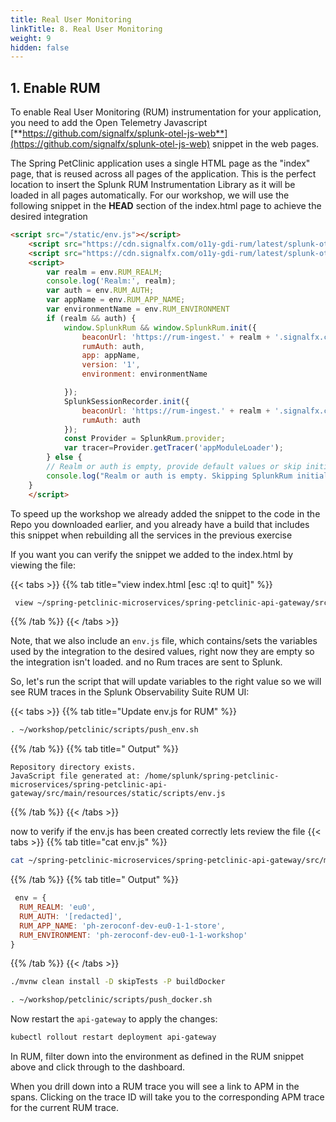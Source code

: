 ```yaml
---
title: Real User Monitoring
linkTitle: 8. Real User Monitoring
weight: 9
hidden: false
---
```


## 1. Enable RUM

To enable Real User Monitoring (RUM) instrumentation for your application, you need to add the Open Telemetry Javascript [**https://github.com/signalfx/splunk-otel-js-web**](https://github.com/signalfx/splunk-otel-js-web) snippet in the web pages.

The Spring PetClinic application uses a single HTML page as the "index" page, that is reused across all pages of the application. This is the perfect location to insert the Splunk RUM Instrumentation Library as it will be loaded in all pages automatically.
For our workshop, we will use the following snippet in the **HEAD** section of the index.html page to achieve the desired integration

``` html
<script src="/static/env.js"></script>  
    <script src="https://cdn.signalfx.com/o11y-gdi-rum/latest/splunk-otel-web.js" crossorigin="anonymous"></script>
    <script src="https://cdn.signalfx.com/o11y-gdi-rum/latest/splunk-otel-web-session-recorder.js" crossorigin="anonymous"></script>
    <script>
        var realm = env.RUM_REALM;
        console.log('Realm:', realm);
        var auth = env.RUM_AUTH;
        var appName = env.RUM_APP_NAME;
        var environmentName = env.RUM_ENVIRONMENT
        if (realm && auth) {
            window.SplunkRum && window.SplunkRum.init({ 
                beaconUrl: 'https://rum-ingest.' + realm + '.signalfx.com/v1/rum',
                rumAuth: auth,
                app: appName,
                version: '1',
                environment: environmentName

            });
            SplunkSessionRecorder.init({
                beaconUrl: 'https://rum-ingest.' + realm + '.signalfx.com/v1/rumreplay',
                rumAuth: auth
            });
            const Provider = SplunkRum.provider; 
            var tracer=Provider.getTracer('appModuleLoader');
        } else {
        // Realm or auth is empty, provide default values or skip initialization
        console.log("Realm or auth is empty. Skipping SplunkRum initialization.");
    }
    </script>
```

To speed up the workshop we already added the snippet to the code in the Repo you downloaded earlier, and you already have a build that includes this snippet when rebuilding all the services in the previous exercise

If you want you can verify the snippet  we added to  the index.html by viewing the file:

{{< tabs >}}
{{% tab title="view index.html [esc :q! to quit]" %}}

``` bash
 view ~/spring-petclinic-microservices/spring-petclinic-api-gateway/src/main/resources/static/index.html
```

{{% /tab %}}
{{< /tabs >}}

Note, that we also include an `env.js` file, which contains/sets the variables used by the integration to the desired values,  right now they are empty so the integration isn't loaded. and no Rum traces are sent to Splunk.

So, let's run the script that will update variables to the right value so we will see RUM traces in the Splunk Observability Suite RUM UI:

{{< tabs >}}
{{% tab title="Update env.js for RUM" %}}

``` bash
. ~/workshop/petclinic/scripts/push_env.sh
```

{{% /tab %}}
{{% tab title=" Output" %}}

```text
Repository directory exists.
JavaScript file generated at: /home/splunk/spring-petclinic-microservices/spring-petclinic-api-gateway/src/main/resources/static/scripts/env.js
```

{{% /tab %}}
{{< /tabs >}}

now to verify if the env.js has been created correctly  lets review the file
{{< tabs >}}
{{% tab title="cat env.js" %}}

``` bash
cat ~/spring-petclinic-microservices/spring-petclinic-api-gateway/src/main/resources/static/scripts/env.js
```

{{% /tab %}}
{{% tab title=" Output" %}}

``` javascript
 env = {
  RUM_REALM: 'eu0',
  RUM_AUTH: '[redacted]',
  RUM_APP_NAME: 'ph-zeroconf-dev-eu0-1-1-store',
  RUM_ENVIRONMENT: 'ph-zeroconf-dev-eu0-1-1-workshop'
}
```

{{% /tab %}}
{{< /tabs >}}

``` bash
./mvnw clean install -D skipTests -P buildDocker
```

``` bash
. ~/workshop/petclinic/scripts/push_docker.sh
```

Now restart the `api-gateway` to apply the changes:

``` bash
kubectl rollout restart deployment api-gateway
```

In RUM, filter down into the environment as defined in the RUM snippet above and click through to the dashboard.

When you drill down into a RUM trace you will see a link to APM in the spans. Clicking on the trace ID will take you to the corresponding APM trace for the current RUM trace.
